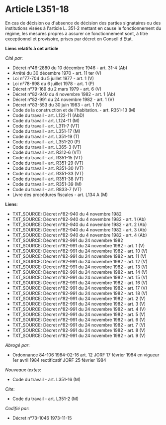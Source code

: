 # Article L351-18

En cas de décision ou d'absence de décision des parties signataires ou des institutions visées à l'article L. 351-2 mettant
en cause le fonctionnement du régime, les mesures propres à assurer ce fonctionnement sont, à titre exceptionnel et
provisoire, prises par décret en Conseil d'Etat.

**Liens relatifs à cet article**

_Cité par_:

  - Décret n°46-2880 du 10 décembre 1946 - art. 31-4 (Ab)
  - Arrêté du 30 décembre 1970 - art. 11 ter (V)
  - Loi n°77-704 du 5 juillet 1977 - art. 1 (V)
  - Loi n°78-698 du 6 juillet 1978 - art. 1 (P)
  - Décret n°79-169 du 2 mars 1979 - art. 6 (V)
  - Décret n°82-940 du 4 novembre 1982 - art. 1 (Ab)
  - Décret n°82-991 du 24 novembre 1982 - art. 1 (V)
  - Décret n°83-553 du 30 juin 1983 - art. 1 (V)
  - Code de la construction et de l'habitation. - art. R351-13 (M)
  - Code du travail - art. L122-11 (AbD)
  - Code du travail - art. L124-11 (M)
  - Code du travail - art. L311-7 (VT)
  - Code du travail - art. L351-17 (M)
  - Code du travail - art. L351-19 (T)
  - Code du travail - art. L351-20 (P)
  - Code du travail - art. L365-3 (VT)
  - Code du travail - art. R312-6 (VT)
  - Code du travail - art. R351-15 (VT)
  - Code du travail - art. R351-29 (VT)
  - Code du travail - art. R351-30 (VT)
  - Code du travail - art. R351-33 (VT)
  - Code du travail - art. R351-38 (VT)
  - Code du travail - art. R351-39 (M)
  - Code du travail - art. R833-7 (VT)
  - Livre des procédures fiscales - art. L134 A (M)

**Liens**:

  - TXT_SOURCE: Décret n°82-940 du 4 novembre 1982
  - TXT_SOURCE: Décret n°82-940 du 4 novembre 1982 - art. 1 (Ab)
  - TXT_SOURCE: Décret n°82-940 du 4 novembre 1982 - art. 2 (Ab)
  - TXT_SOURCE: Décret n°82-940 du 4 novembre 1982 - art. 3 (Ab)
  - TXT_SOURCE: Décret n°82-940 du 4 novembre 1982 - art. 4 (Ab)
  - TXT_SOURCE: Décret n°82-991 du 24 novembre 1982
  - TXT_SOURCE: Décret n°82-991 du 24 novembre 1982 - art. 1 (V)
  - TXT_SOURCE: Décret n°82-991 du 24 novembre 1982 - art. 10 (V)
  - TXT_SOURCE: Décret n°82-991 du 24 novembre 1982 - art. 11 (V)
  - TXT_SOURCE: Décret n°82-991 du 24 novembre 1982 - art. 12 (V)
  - TXT_SOURCE: Décret n°82-991 du 24 novembre 1982 - art. 13 (V)
  - TXT_SOURCE: Décret n°82-991 du 24 novembre 1982 - art. 14 (V)
  - TXT_SOURCE: Décret n°82-991 du 24 novembre 1982 - art. 15 (V)
  - TXT_SOURCE: Décret n°82-991 du 24 novembre 1982 - art. 16 (V)
  - TXT_SOURCE: Décret n°82-991 du 24 novembre 1982 - art. 17 (V)
  - TXT_SOURCE: Décret n°82-991 du 24 novembre 1982 - art. 18 (V)
  - TXT_SOURCE: Décret n°82-991 du 24 novembre 1982 - art. 2 (V)
  - TXT_SOURCE: Décret n°82-991 du 24 novembre 1982 - art. 3 (V)
  - TXT_SOURCE: Décret n°82-991 du 24 novembre 1982 - art. 4 (V)
  - TXT_SOURCE: Décret n°82-991 du 24 novembre 1982 - art. 5 (V)
  - TXT_SOURCE: Décret n°82-991 du 24 novembre 1982 - art. 6 (V)
  - TXT_SOURCE: Décret n°82-991 du 24 novembre 1982 - art. 7 (V)
  - TXT_SOURCE: Décret n°82-991 du 24 novembre 1982 - art. 8 (V)
  - TXT_SOURCE: Décret n°82-991 du 24 novembre 1982 - art. 9 (V)

_Abrogé par_:

  - Ordonnance 84-106 1984-02-16 art. 12 JORF 17 février 1984 en vigueur 1er avril 1984 rectificatif JORF 25 février 1984

_Nouveaux textes_:

  - Code du travail - art. L351-16 (M)

_Cite_:

  - Code du travail - art. L351-2 (M)

_Codifié par_:

  - Décret n°73-1046 1973-11-15
